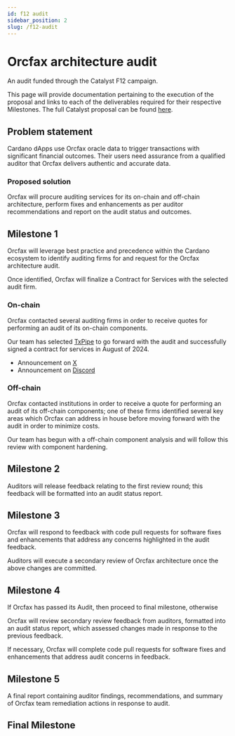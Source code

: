 ```yaml
---
id: f12 audit
sidebar_position: 2
slug: /f12-audit
---
```


# Orcfax architecture audit

An audit funded through the Catalyst F12 campaign.

This page will provide documentation pertaining to the execution of the proposal
and links to each of the deliverables required for their respective Milestones.
The full Catalyst proposal can be found [here][cat-1].

[cat-1]: https://projectcatalyst.io/funds/12/f12-cardano-use-cases-product/orcfax-architecture-audit

## Problem statement

Cardano dApps use Orcfax oracle data to trigger transactions with significant
financial outcomes. Their users need assurance from a qualified auditor that
Orcfax delivers authentic and accurate data.

### Proposed solution

Orcfax will procure auditing services for its on-chain and off-chain
architecture, perform fixes and enhancements as per auditor recommendations and
report on the audit status and outcomes.

## Milestone 1

Orcfax will leverage best practice and precedence within the Cardano ecosystem
to identify auditing firms for and request for the Orcfax architecture audit.

Once identified, Orcfax will finalize a Contract for Services with the selected
audit firm.

### On-chain

Orcfax contacted several auditing firms in order to receive quotes for
performing an audit of its on-chain components.

Our team has selected [TxPipe][m1-1] to go forward with the audit and
successfully signed a contract for services in August of 2024.

* Announcement on [X][m1-2]
* Announcement on [Discord][m1-3]

[m1-1]: https://txpipe.io/
[m1-2]: https://x.com/orcfax/status/1828499168609837088
[m1-3]: https://discord.com/channels/918870284331802674/1082742450268942386/1278059047571951738

### Off-chain

Orcfax contacted institutions in order to receive a quote for performing an
audit of its off-chain components; one of these firms identified several key
areas which Orcfax can address in house before moving forward with the audit
in order to minimize costs.

Our team has begun with a off-chain component analysis and will follow this
review with component hardening.

## Milestone 2

Auditors will release feedback relating to the first review round; this feedback
will be formatted into an audit status report.

## Milestone 3

Orcfax will respond to feedback with code pull requests for software fixes and
enhancements that address any concerns highlighted in the audit feedback.

Auditors will execute a secondary review of Orcfax architecture once the above
changes are committed.

## Milestone 4

If Orcfax has passed its Audit, then proceed to final milestone, otherwise

Orcfax will review secondary review feedback from auditors, formatted into an
audit status report, which assessed changes made in response to the previous
feedback.

If necessary, Orcfax will complete code pull requests for software fixes and
enhancements that address audit concerns in feedback.

## Milestone 5

A final report containing auditor findings, recommendations, and summary of
Orcfax team remediation actions in response to audit.

## Final Milestone

